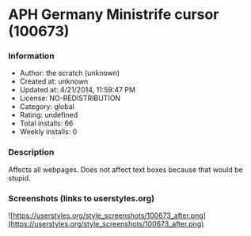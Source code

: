 # APH Germany Ministrife cursor (100673)

### Information
- Author: the scratch (unknown)
- Created at: unknown
- Updated at: 4/21/2014, 11:59:47 PM
- License: NO-REDISTRIBUTION
- Category: global
- Rating: undefined
- Total installs: 66
- Weekly installs: 0


### Description
Affects all webpages.
Does not affect text boxes because that would be stupid.


### Screenshots (links to userstyles.org)
![https://userstyles.org/style_screenshots/100673_after.png](https://userstyles.org/style_screenshots/100673_after.png)


